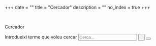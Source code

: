 +++
date        = ""
title       = "Cercador"
description = ""
no_index 	= true
+++
<link href="/css/cercador.css" rel="stylesheet" type="text/css" />

<br />
<div class="col-md-12 col-xs-12 column vista-mobil pd-30 pd-15">
	<div class="capcelera_basica_cont">
		<div class="cercador-gencat">
			<div class="cercador-tramits-detall no-space-left detall-cerc">
				<form class="navbar-form cercador_vermell alineat-cercador-tramits" action="/cercador">
					<div class="form-group">
						<div class="hidden-xs">
							<p class="sr-only">Cercador</p>
							<label for="cercadorOcultGoogle" class="sr-only">
								Introdueixi terme que voleu cercar
							</label>
							<input type="search" name="q" id="query" title="Cercador" class="form-control" value="" placeholder="Cerca...">
							<input aria-label="Cercar" class="btn btn-default hidden-xs" type="submit" value="&nbsp;">
							<button type="reset" title="Esborra" class="btn btn-default visible-xs"></button>
						</div>
					</div>
				</form>
				<div class="column hidden-xs ">
					<p id="stats" class="txt_result count_resultats"></p>	
				</div>
			</div>
		</div>
	</div>
</div>

<!--form id="cercadorIndex" class="navbar-form cercador_vermell col-sm-3" method="get" action="/cercador/" onsubmit="return false;">
	<div class="form-group">
		<input type="search" name="q" id="query"
			title="Introdu&iuml;u les paraules a cercar"
			class="form-control"  placeholder="Cerca..." />
		<span class="btn btn-default hidden-xs" onclick="$('#cercadorIndex').submit()"></span>
		<button class="btn btn-default visible-xs" title="Neteja" type="button"></button>
	</div>
</form-->
<br />

<section class="rslt col-md-12 col-xs-12 column vista-mobil pd-30 pd-15" id="cercador_text">


<div class="row">

<div id="left-column" class="col-xs-12 col-md-3">
	<div id="tags" class="facet"></div>
</div>

<div class="list-group col-xs-12 col-md-8">
	<ul id="hits" class="llistat_destacat_text_cont list-group pd-15">
	</ul>
</div>

<div class="column paginacio pd-15" id="pagination">
</div>

</section>

<!-- TEMPLATES -->
<script type="text/html" id="hit-template">
	<li class="destacat_text list-group-item filet_inf col-sm-4 col-md-3" style="border-bottom:1px solid #ddd">

		<div class="destacat_text_cont">
			<p></p>
			<a role="button" class=" resultItem" href="{{path}}"><h3>{{{_highlightResult.title.value}}}</h3></a>
			<p>
				{{#description}}
					{{{_highlightResult.description.value}}}
				{{/description}}

				{{^description}}
					{{{_highlightResult.content.value}}}
				{{/description}}
			</p>
			<a class="link_resultats pull_left" title="{{{_highlightResult.title.value}}}" href="{{path}}">{{path}}</a>
		</div>
	</li>
</script>

<script type="text/html" id="no-results-template">
	<div id="no-results-message">
	  <p>No s'han trobat resultats per a la cerca <em>"{{query}}"</em>.</p>
	  <!--a href="." class='clear-all'>Neteja la cerca</a-->
	</div>
</script>

<script type="text/html" id="stats-template">
  S'han trobat <b>{{nbHits}}</b> resultats
</script>
<!-- /TEMPLATES -->

<!--<div id="logo-algolia"> -->
<!-- <img src="/images/algolia/Algolia_logo_bg-white.jpg" alt="Logo Algolia" /> -->
<!--</div> -->

<script src="//cdnjs.cloudflare.com/ajax/libs/showdown/1.4.2/showdown.min.js"></script>
<script src="//cdn.jsdelivr.net/npm/instantsearch.js@1.12.1/dist/instantsearch.min.js"></script>
<!--script src="/js/cercador.js"></script-->
<script src="/js/algolia-search.js"></script>
